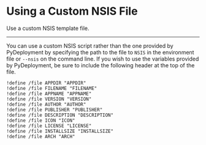 # Using a Custom NSIS File

Use a custom NSIS template file.

---

You can use a custom NSIS script rather than the one provided by PyDeployment by
specifying the path to the file to `NSIS` in the environment file or `--nsis`
on the command line. If you wish to use the variables provided by PyDeployment,
be sure to include the following header at the top of the file.

```
!define /file APPDIR "APPDIR"
!define /file FILENAME "FILENAME"
!define /file APPNAME "APPNAME"
!define /file VERSION "VERSION"
!define /file AUTHOR "AUTHOR"
!define /file PUBLISHER "PUBLISHER"
!define /file DESCRIPTION "DESCRIPTION"
!define /file ICON "ICON"
!define /file LICENSE "LICENSE"
!define /file INSTALLSIZE "INSTALLSIZE"
!define /file ARCH "ARCH"
```
